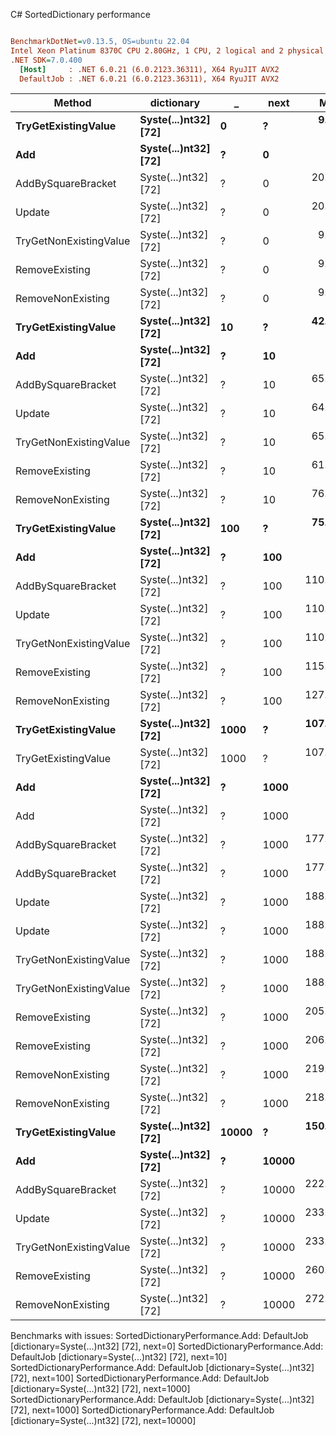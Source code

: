 C# SortedDictionary performance
``` ini

BenchmarkDotNet=v0.13.5, OS=ubuntu 22.04
Intel Xeon Platinum 8370C CPU 2.80GHz, 1 CPU, 2 logical and 2 physical cores
.NET SDK=7.0.400
  [Host]     : .NET 6.0.21 (6.0.2123.36311), X64 RyuJIT AVX2
  DefaultJob : .NET 6.0.21 (6.0.2123.36311), X64 RyuJIT AVX2


```
|                 Method |           dictionary |     _ |  next |       Mean |     Error |    StdDev | Allocated |
|----------------------- |--------------------- |------ |------ |-----------:|----------:|----------:|----------:|
|    **TryGetExistingValue** | **Syste(...)nt32] [72]** |     **0** |     **?** |   **9.154 ns** | **0.0016 ns** | **0.0015 ns** |         **-** |
|                    **Add** | **Syste(...)nt32] [72]** |     **?** |     **0** |         **NA** |        **NA** |        **NA** |         **-** |
|     AddBySquareBracket | Syste(...)nt32] [72] |     ? |     0 |  20.447 ns | 0.1207 ns | 0.1129 ns |         - |
|                 Update | Syste(...)nt32] [72] |     ? |     0 |  20.655 ns | 0.0895 ns | 0.0837 ns |         - |
| TryGetNonExistingValue | Syste(...)nt32] [72] |     ? |     0 |   9.247 ns | 0.0348 ns | 0.0291 ns |         - |
|         RemoveExisting | Syste(...)nt32] [72] |     ? |     0 |   9.132 ns | 0.0056 ns | 0.0050 ns |         - |
|      RemoveNonExisting | Syste(...)nt32] [72] |     ? |     0 |   9.131 ns | 0.0046 ns | 0.0040 ns |         - |
|    **TryGetExistingValue** | **Syste(...)nt32] [72]** |    **10** |     **?** |  **42.478 ns** | **0.0052 ns** | **0.0043 ns** |         **-** |
|                    **Add** | **Syste(...)nt32] [72]** |     **?** |    **10** |         **NA** |        **NA** |        **NA** |         **-** |
|     AddBySquareBracket | Syste(...)nt32] [72] |     ? |    10 |  65.855 ns | 0.1597 ns | 0.1494 ns |         - |
|                 Update | Syste(...)nt32] [72] |     ? |    10 |  64.407 ns | 0.4555 ns | 0.4261 ns |         - |
| TryGetNonExistingValue | Syste(...)nt32] [72] |     ? |    10 |  65.706 ns | 0.0570 ns | 0.0476 ns |         - |
|         RemoveExisting | Syste(...)nt32] [72] |     ? |    10 |  61.875 ns | 0.0153 ns | 0.0136 ns |         - |
|      RemoveNonExisting | Syste(...)nt32] [72] |     ? |    10 |  76.003 ns | 0.0085 ns | 0.0079 ns |         - |
|    **TryGetExistingValue** | **Syste(...)nt32] [72]** |   **100** |     **?** |  **75.116 ns** | **0.0371 ns** | **0.0347 ns** |         **-** |
|                    **Add** | **Syste(...)nt32] [72]** |     **?** |   **100** |         **NA** |        **NA** |        **NA** |         **-** |
|     AddBySquareBracket | Syste(...)nt32] [72] |     ? |   100 | 110.745 ns | 0.0530 ns | 0.0496 ns |         - |
|                 Update | Syste(...)nt32] [72] |     ? |   100 | 110.925 ns | 0.0426 ns | 0.0377 ns |         - |
| TryGetNonExistingValue | Syste(...)nt32] [72] |     ? |   100 | 110.868 ns | 0.0115 ns | 0.0096 ns |         - |
|         RemoveExisting | Syste(...)nt32] [72] |     ? |   100 | 115.118 ns | 0.0527 ns | 0.0493 ns |         - |
|      RemoveNonExisting | Syste(...)nt32] [72] |     ? |   100 | 127.479 ns | 0.0360 ns | 0.0300 ns |         - |
|    **TryGetExistingValue** | **Syste(...)nt32] [72]** |  **1000** |     **?** | **107.130 ns** | **0.0285 ns** | **0.0267 ns** |         **-** |
|    TryGetExistingValue | Syste(...)nt32] [72] |  1000 |     ? | 107.731 ns | 0.0180 ns | 0.0160 ns |         - |
|                    **Add** | **Syste(...)nt32] [72]** |     **?** |  **1000** |         **NA** |        **NA** |        **NA** |         **-** |
|                    Add | Syste(...)nt32] [72] |     ? |  1000 |         NA |        NA |        NA |         - |
|     AddBySquareBracket | Syste(...)nt32] [72] |     ? |  1000 | 177.623 ns | 0.0225 ns | 0.0188 ns |         - |
|     AddBySquareBracket | Syste(...)nt32] [72] |     ? |  1000 | 177.651 ns | 0.0170 ns | 0.0159 ns |         - |
|                 Update | Syste(...)nt32] [72] |     ? |  1000 | 188.897 ns | 0.0176 ns | 0.0164 ns |         - |
|                 Update | Syste(...)nt32] [72] |     ? |  1000 | 188.930 ns | 0.0298 ns | 0.0279 ns |         - |
| TryGetNonExistingValue | Syste(...)nt32] [72] |     ? |  1000 | 188.882 ns | 0.0161 ns | 0.0134 ns |         - |
| TryGetNonExistingValue | Syste(...)nt32] [72] |     ? |  1000 | 188.904 ns | 0.0199 ns | 0.0186 ns |         - |
|         RemoveExisting | Syste(...)nt32] [72] |     ? |  1000 | 205.744 ns | 0.1971 ns | 0.1747 ns |         - |
|         RemoveExisting | Syste(...)nt32] [72] |     ? |  1000 | 206.519 ns | 0.0356 ns | 0.0316 ns |         - |
|      RemoveNonExisting | Syste(...)nt32] [72] |     ? |  1000 | 219.321 ns | 0.0529 ns | 0.0441 ns |         - |
|      RemoveNonExisting | Syste(...)nt32] [72] |     ? |  1000 | 218.946 ns | 0.1190 ns | 0.1113 ns |         - |
|    **TryGetExistingValue** | **Syste(...)nt32] [72]** | **10000** |     **?** | **150.401 ns** | **0.0302 ns** | **0.0282 ns** |         **-** |
|                    **Add** | **Syste(...)nt32] [72]** |     **?** | **10000** |         **NA** |        **NA** |        **NA** |         **-** |
|     AddBySquareBracket | Syste(...)nt32] [72] |     ? | 10000 | 222.985 ns | 0.1150 ns | 0.1076 ns |         - |
|                 Update | Syste(...)nt32] [72] |     ? | 10000 | 233.929 ns | 0.0282 ns | 0.0264 ns |         - |
| TryGetNonExistingValue | Syste(...)nt32] [72] |     ? | 10000 | 233.950 ns | 0.0418 ns | 0.0349 ns |         - |
|         RemoveExisting | Syste(...)nt32] [72] |     ? | 10000 | 260.172 ns | 0.2762 ns | 0.2584 ns |         - |
|      RemoveNonExisting | Syste(...)nt32] [72] |     ? | 10000 | 272.575 ns | 0.0894 ns | 0.0836 ns |         - |

Benchmarks with issues:
  SortedDictionaryPerformance.Add: DefaultJob [dictionary=Syste(...)nt32] [72], next=0]
  SortedDictionaryPerformance.Add: DefaultJob [dictionary=Syste(...)nt32] [72], next=10]
  SortedDictionaryPerformance.Add: DefaultJob [dictionary=Syste(...)nt32] [72], next=100]
  SortedDictionaryPerformance.Add: DefaultJob [dictionary=Syste(...)nt32] [72], next=1000]
  SortedDictionaryPerformance.Add: DefaultJob [dictionary=Syste(...)nt32] [72], next=1000]
  SortedDictionaryPerformance.Add: DefaultJob [dictionary=Syste(...)nt32] [72], next=10000]
